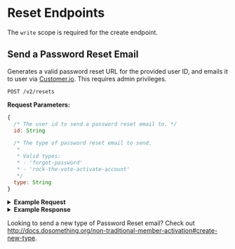 # Reset Endpoints

The `write` scope is required for the create endpoint.

## Send a Password Reset Email

Generates a valid password reset URL for the provided user ID, and emails it to user via [Customer.io](http://docs.dosomething.org/customer-io#call-to-action-email). This requires admin privileges.

```
POST /v2/resets
```

**Request Parameters:**

```js
{
  /* The user id to send a password reset email to. */
  id: String

  /* The type of password reset email to send.
   *
   * Valid types:
   * - 'forgot-password'
   * - 'rock-the-vote-activate-account' 
   */
  type: String
}
```

<details>
<summary><strong>Example Request</strong></summary>

```sh
curl -X POST \
  -H "Authorization: Bearer ${ACCESS_TOKEN}" \
  -H "Content-Type: application/json" -H "Accept: application/json" \
  -d "{\"id\" : \"5846c3949a8920472d4c8793\", \"type\" : \"forgot-password\"}"
  https://northstar.dosomething.org/v2/resets
```
</details>

<details>
<summary><strong>Example Response</strong></summary>

```js
// 200 OK

{
    "success": {
        "code": 200,
        "message": "Message sent."
    }
}
```
</details>

Looking to send a new type of Password Reset email? Check out http://docs.dosomething.org/non-traditional-member-activation#create-new-type.

